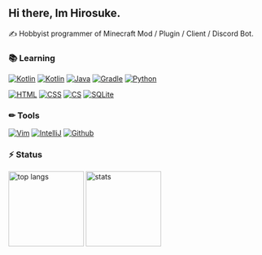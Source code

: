## Hi there, Im Hirosuke.  
✍ Hobbyist programmer of Minecraft Mod / Plugin / Client / Discord Bot.  

### 📚 Learning
[![Kotlin](https://img.shields.io/badge/_-Kotlin-7F52FF.svg?style=for-the-badge&logo=kotlin&logoColor=white)](https://kotlinlang.org/)
[![Kotlin](https://img.shields.io/badge/_-TypeScript-3178C6.svg?style=for-the-badge&logo=typescript&logoColor=white)](https://www.typescriptlang.org/)
[![Java](https://img.shields.io/badge/_-Java-007396.svg?style=for-the-badge&logo=java&logoColor=white)](https://java.com/ja/)
[![Gradle](https://img.shields.io/badge/_-Gradle-02303A.svg?style=for-the-badge&logo=gradle&logoColor=white)](https://gradle.org/)
[![Python](https://img.shields.io/badge/_-Python-3776AB.svg?style=for-the-badge&logo=python&logoColor=white)](https://www.python.org/)

[![HTML](https://img.shields.io/badge/_-Html-E34F26.svg?style=for-the-badge&logo=html5&logoColor=white)](https://developer.mozilla.org/ja/docs/Web/HTML)
[![CSS](https://img.shields.io/badge/_-Css-1572B6.svg?style=for-the-badge&logo=html5&logoColor=white)](https://developer.mozilla.org/ja/docs/Web/CSS)
[![CS](https://img.shields.io/badge/_-C_Sharp-239120.svg?style=for-the-badge&logo=c-sharp&logoColor=white)](https://docs.microsoft.com/ja-jp/dotnet/csharp/)
[![SQLite](https://img.shields.io/badge/_-SQLite-003B57.svg?style=for-the-badge&logo=sqlite&logoColor=white)](https://www.sqlite.org/index.html)

### ✏ Tools
[![Vim](https://img.shields.io/badge/_-Vim-019733.svg?style=for-the-badge&logo=vim&logoColor=white)](https://www.vim.org/)
[![IntelliJ](https://img.shields.io/badge/_-IntelliJ_IDEA-000000.svg?style=for-the-badge&logo=intellij-idea&logoColor=white)](https://www.jetbrains.com/help/idea/2021.2/discover-intellij-idea.html)
[![Github](https://img.shields.io/badge/_-Github-181717.svg?style=for-the-badge&logo=github&logoColor=white)](https://github.com/)

### ⚡ Status
<p align=left>
  <img alt="top langs" height="148px" src="https://github-readme-stats.vercel.app/api/top-langs/?username=Hirosukt&layout=compact"/>
  <img alt="stats" height="148px" src="https://github-readme-stats.vercel.app/api?username=Hirosukt&count_private=true&show_icons=true"/>
</p>
